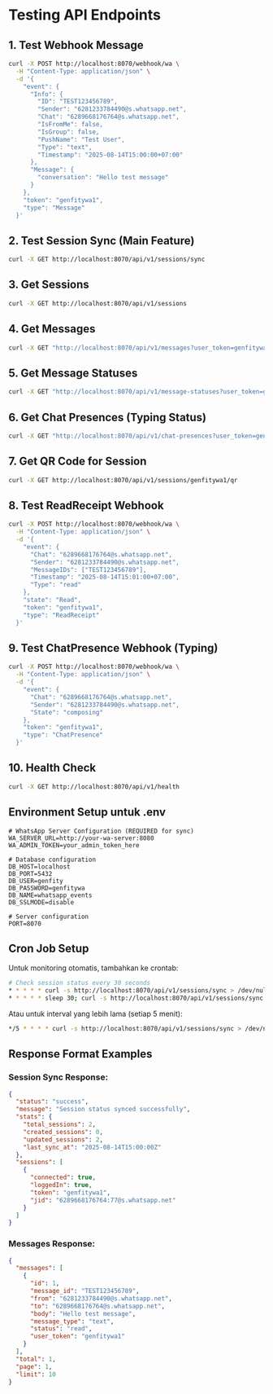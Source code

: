 # Testing API Endpoints

## 1. Test Webhook Message
```bash
curl -X POST http://localhost:8070/webhook/wa \
  -H "Content-Type: application/json" \
  -d '{
    "event": {
      "Info": {
        "ID": "TEST123456789",
        "Sender": "6281233784490@s.whatsapp.net",
        "Chat": "6289668176764@s.whatsapp.net",
        "IsFromMe": false,
        "IsGroup": false,
        "PushName": "Test User",
        "Type": "text",
        "Timestamp": "2025-08-14T15:00:00+07:00"
      },
      "Message": {
        "conversation": "Hello test message"
      }
    },
    "token": "genfitywa1",
    "type": "Message"
  }'
```

## 2. Test Session Sync (Main Feature)
```bash
curl -X GET http://localhost:8070/api/v1/sessions/sync
```

## 3. Get Sessions
```bash
curl -X GET http://localhost:8070/api/v1/sessions
```

## 4. Get Messages
```bash
curl -X GET "http://localhost:8070/api/v1/messages?user_token=genfitywa1&limit=5"
```

## 5. Get Message Statuses
```bash
curl -X GET "http://localhost:8070/api/v1/message-statuses?user_token=genfitywa1"
```

## 6. Get Chat Presences (Typing Status)
```bash
curl -X GET "http://localhost:8070/api/v1/chat-presences?user_token=genfitywa1"
```

## 7. Get QR Code for Session
```bash
curl -X GET http://localhost:8070/api/v1/sessions/genfitywa1/qr
```

## 8. Test ReadReceipt Webhook
```bash
curl -X POST http://localhost:8070/webhook/wa \
  -H "Content-Type: application/json" \
  -d '{
    "event": {
      "Chat": "6289668176764@s.whatsapp.net",
      "Sender": "6281233784490@s.whatsapp.net",
      "MessageIDs": ["TEST123456789"],
      "Timestamp": "2025-08-14T15:01:00+07:00",
      "Type": "read"
    },
    "state": "Read",
    "token": "genfitywa1",
    "type": "ReadReceipt"
  }'
```

## 9. Test ChatPresence Webhook (Typing)
```bash
curl -X POST http://localhost:8070/webhook/wa \
  -H "Content-Type: application/json" \
  -d '{
    "event": {
      "Chat": "6289668176764@s.whatsapp.net",
      "Sender": "6281233784490@s.whatsapp.net",
      "State": "composing"
    },
    "token": "genfitywa1",
    "type": "ChatPresence"
  }'
```

## 10. Health Check
```bash
curl -X GET http://localhost:8070/api/v1/health
```

## Environment Setup untuk .env
```
# WhatsApp Server Configuration (REQUIRED for sync)
WA_SERVER_URL=http://your-wa-server:8080
WA_ADMIN_TOKEN=your_admin_token_here

# Database configuration
DB_HOST=localhost
DB_PORT=5432
DB_USER=genfity
DB_PASSWORD=genfitywa
DB_NAME=whatsapp_events
DB_SSLMODE=disable

# Server configuration
PORT=8070
```

## Cron Job Setup
Untuk monitoring otomatis, tambahkan ke crontab:
```bash
# Check session status every 30 seconds
* * * * * curl -s http://localhost:8070/api/v1/sessions/sync > /dev/null
* * * * * sleep 30; curl -s http://localhost:8070/api/v1/sessions/sync > /dev/null
```

Atau untuk interval yang lebih lama (setiap 5 menit):
```bash
*/5 * * * * curl -s http://localhost:8070/api/v1/sessions/sync > /dev/null
```

## Response Format Examples

### Session Sync Response:
```json
{
  "status": "success",
  "message": "Session status synced successfully",
  "stats": {
    "total_sessions": 2,
    "created_sessions": 0,
    "updated_sessions": 2,
    "last_sync_at": "2025-08-14T15:00:00Z"
  },
  "sessions": [
    {
      "connected": true,
      "loggedIn": true,
      "token": "genfitywa1",
      "jid": "6289668176764:77@s.whatsapp.net"
    }
  ]
}
```

### Messages Response:
```json
{
  "messages": [
    {
      "id": 1,
      "message_id": "TEST123456789",
      "from": "6281233784490@s.whatsapp.net",
      "to": "6289668176764@s.whatsapp.net",
      "body": "Hello test message",
      "message_type": "text",
      "status": "read",
      "user_token": "genfitywa1"
    }
  ],
  "total": 1,
  "page": 1,
  "limit": 10
}
```
